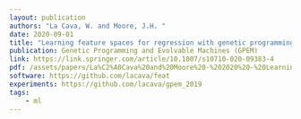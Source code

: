 ```yaml
---
layout: publication
authors: "La Cava, W. and Moore, J.H. "
date: 2020-09-01
title: "Learning feature spaces for regression with genetic programming"
publication: Genetic Programming and Evolvable Machines (GPEM)
link: https://link.springer.com/article/10.1007/s10710-020-09383-4
pdf: /assets/papers/La%C2%A0Cava%20and%20Moore%20-%202020%20-%20Learning%20feature%20spaces%20for%20regression%20with%20geneti.pdf
software: https://github.com/lacava/feat
experiments: https://github.com/lacava/gpem_2019
tags:
    - ml
---
```

